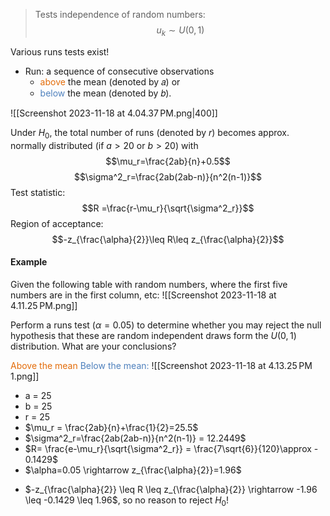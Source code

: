 >Tests independence of random numbers: $$u_k \sim U(0,1)$$

Various runs tests exist!  

- Run: a sequence of consecutive observations  
	- <font color="#e36c09">above</font> the mean (denoted by 𝑎) or  
	- <font color="#4f81bd">below</font> the mean (denoted by 𝑏).

![[Screenshot 2023-11-18 at 4.04.37 PM.png|400]]

Under $H_0$, the total number of runs (denoted by $r$) becomes approx. normally distributed (if $a > 20$ or $b>20$) with $$\mu_r=\frac{2ab}{n}+0.5$$ $$\sigma^2_r=\frac{2ab(2ab-n)}{n^2(n-1)}$$
Test statistic:$$R =\frac{r-\mu_r}{\sqrt{\sigma^2_r}}$$
Region of acceptance:$$-z_{\frac{\alpha}{2}}\leq R\leq z_{\frac{\alpha}{2}}$$
#### Example

Given the following table with random numbers, where the first five numbers are in the first column, etc:
![[Screenshot 2023-11-18 at 4.11.25 PM.png]]

Perform a runs test ($\alpha = 0.05$) to determine whether you may reject the null hypothesis that these are random independent draws form the $U(0,1)$ distribution. What are your conclusions?

<font color="#e36c09">Above the mean</font>
<font color="#4f81bd">Below the mean:</font>
![[Screenshot 2023-11-18 at 4.13.25 PM 1.png]]

* a = 25
* b = 25
* r = 25
* $\mu_r = \frac{2ab}{n}+\frac{1}{2}=25.5$
* $\sigma^2_r=\frac{2ab(2ab-n)}{n^2(n-1)} = 12.2449$
* $R= \frac{e-\mu_r}{\sqrt{\sigma^2_r}} = \frac{7\sqrt{6}}{120}\approx - 0.1429$
* $\alpha=0.05 \rightarrow z_{\frac{\alpha}{2}}=1.96$
- $-z_{\frac{\alpha}{2}} \leq R \leq z_{\frac{\alpha}{2}} \rightarrow -1.96 \leq -0.1429 \leq 1.96$, so no reason to reject $H_0$!

